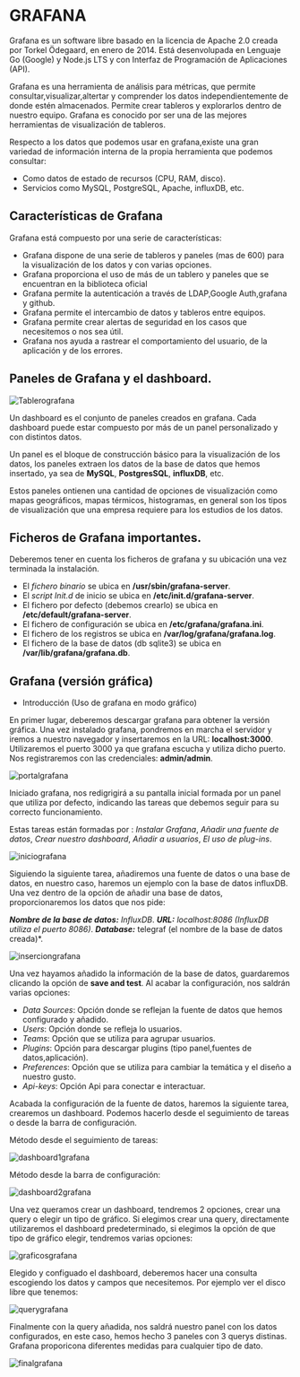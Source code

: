 # GRAFANA

Grafana es un software libre basado en la licencia de Apache 2.0 creada por Torkel Ödegaard, en enero de 2014. Está desenvolupada en Lenguaje Go (Google) y Node.js LTS y con Interfaz de Programación de Aplicaciones (API).

Grafana es una herramienta de análisis para métricas, que permite consultar,visualizar,altertar y comprender los datos independientemente de donde estén almacenados. Permite crear tableros y explorarlos dentro de nuestro equipo. Grafana es conocido por ser una de las mejores herramientas de visualización de tableros.

Respecto a los datos que podemos usar en grafana,existe una gran variedad de información interna de la propia herramienta que podemos consultar:

* Como datos de estado de recursos (CPU, RAM, disco).
* Servicios como MySQL, PostgreSQL, Apache, influxDB, etc.

## Características de Grafana

Grafana está compuesto por una serie de características: 

* Grafana dispone de una serie de tableros y paneles (mas de 600) para la visualización de los datos y con varias opciones.
* Grafana proporciona el uso de más de un tablero y paneles que se encuentran en la biblioteca oficial
* Grafana permite la autenticación a través de LDAP,Google Auth,grafana y github.
* Grafana permite el intercambio de datos y tableros entre equipos.
* Grafana permite crear alertas de seguridad en los casos que necesitemos o nos sea útil.
* Grafana nos ayuda a rastrear el comportamiento del usuario, de la aplicación y de los errores.

## Paneles de Grafana y el dashboard.

![Tablerografana](https://github.com/SergiMC/ProyectoSergiMC/blob/master/Fotos/TableroGrafanaEj.png)

Un dashboard es el conjunto de paneles creados en grafana. Cada dashboard puede estar compuesto por más de un panel personalizado y con distintos datos.

Un panel es el bloque de construcción básico para la visualización de los datos, los paneles extraen los datos de la base de datos que hemos insertado, ya sea de **MySQL**, **PostgresSQL**, **influxDB**, etc.

Estos paneles ontienen una cantidad de opciones de visualización como mapas geográficos, mapas térmicos, histogramas, en general son los tipos de visualización que una empresa requiere para los estudios de los datos.


## Ficheros de Grafana importantes.

Deberemos tener en cuenta los ficheros de grafana y su ubicación una vez terminada la instalación.

* El *fichero binario* se ubica en **/usr/sbin/grafana-server**.
* El *script Init.d* de inicio se ubica en **/etc/init.d/grafana-server**.
* El fichero por defecto (debemos crearlo) se ubica en **/etc/default/grafana-server**.
* El fichero de configuración se ubica en **/etc/grafana/grafana.ini**.
* El fichero de los registros se ubica en **/var/log/grafana/grafana.log**.
* El fichero de la base de datos (db sqlite3) se ubica en **/var/lib/grafana/grafana.db**.

## Grafana (versión gráfica)

* Introducción (Uso de grafana en modo gráfico)

En primer lugar, deberemos descargar grafana para obtener la versión gráfica.
Una vez instalado grafana, pondremos en marcha el servidor y iremos a nuestro navegador y insertaremos en la URL:
**localhost:3000**. Utilizaremos el puerto 3000 ya que grafana escucha y utiliza dicho puerto. Nos registraremos con las credenciales: **admin/admin**.

![portalgrafana](https://github.com/SergiMC/ProyectoSergiMC/blob/master/Fotos/portalGrafana.png)

Iniciado grafana, nos redigrigirá a su pantalla inicial formada por un panel que utiliza por defecto, indicando las tareas que debemos seguir para su correcto funcionamiento.

Estas tareas están formadas por : *Instalar Grafana*, *Añadir una fuente de datos*, *Crear nuestro dashboard*, *Añadir a usuarios*, *El uso de plug-ins*.

![iniciografana](https://github.com/SergiMC/ProyectoSergiMC/blob/master/Fotos/inicioGrafana.png)

Siguiendo la siguiente tarea, añadiremos una fuente de datos o una base de datos, en nuestro caso, haremos un ejemplo con la base de datos influxDB. Una vez dentro de la opción de añadir una base de datos, proporcionaremos los datos que nos pide:

***Nombre de la base de datos:** InfluxDB*.
***URL:** localhost:8086 (InfluxDB utiliza el puerto 8086)*.
***Database:*** telegraf (el nombre de la base de datos creada)*.

![inserciongrafana](https://github.com/SergiMC/ProyectoSergiMC/blob/master/Fotos/inserciondatos.png)

Una vez hayamos añadido la información de la base de datos, guardaremos clicando la opción de **save and test**. Al acabar la configuración, nos saldrán varias opciones: 

* *Data Sources*: Opción donde se reflejan la fuente de datos que hemos configurado y añadido.
* *Users*: Opción donde se refleja lo usuarios.
* *Teams*: Opción que se utiliza para agrupar usuarios.
* *Plugins*: Opción para descargar plugins (tipo panel,fuentes de datos,aplicación).
* *Preferences*: Opción que se utiliza para cambiar la temática y el diseño a nuestro gusto.
* *Api-keys*: Opción Api para conectar e interactuar.

Acabada la configuración de la fuente de datos, haremos la siguiente tarea, crearemos un dashboard. Podemos hacerlo desde el seguimiento de tareas o desde la barra de configuración.

Método desde el seguimiento de tareas:

![dashboard1grafana](https://github.com/SergiMC/ProyectoSergiMC/blob/master/Fotos/creaciondashb.png)

Método desde la barra de configuración:

![dashboard2grafana](https://github.com/SergiMC/ProyectoSergiMC/blob/master/Fotos/crear1.png)

Una vez queramos crear un dashboard, tendremos 2 opciones, crear una query o elegir un tipo de gráfico. Si elegimos crear una query, directamente utilizaremos el dashboard predeterminado, si elegimos la opción de que tipo de gráfico elegir, tendremos varias opciones:

![graficosgrafana](https://github.com/SergiMC/ProyectoSergiMC/blob/master/Fotos/tiposgraficos.png)

Elegido y configuado el dashboard, deberemos hacer una consulta escogiendo los datos y campos que necesitemos. Por ejemplo ver el disco libre que tenemos:

![querygrafana](https://github.com/SergiMC/ProyectoSergiMC/blob/master/Fotos/query.png)

Finalmente con la query añadida, nos saldrá nuestro panel con los datos configurados, en este caso, hemos hecho 3 paneles con 3 querys distinas. Grafana proporicona diferentes medidas para cualquier tipo de dato. 

![finalgrafana](https://github.com/SergiMC/ProyectoSergiMC/blob/master/Fotos/graficosfinales.png)


